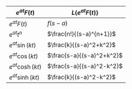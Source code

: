 
| $e^{at}F(t)$      | $L\{e^{at}F(t)\}$         |
| ----------------- | ------------------------- |
| $e^{at}F(t)$      | $f(s-a)$                  |
| $e^{at}t^n$       | $\frac{n!}{(s-a)^{n+1}}$  |
| $e^{at}\sin(kt)$  | $\frac{k}{(s-a)^2+k^2}$   |
| $e^{at}\cos(kt)$  | $\frac{s-a}{(s-a)^2+k^2}$ |
| $e^{at}\cosh(kt)$ | $\frac{s-a}{(s-a)^2-k^2}$ |
| $e^{at}\sinh(kt)$ | $\frac{k}{(s-a)^2-k^2}$   |